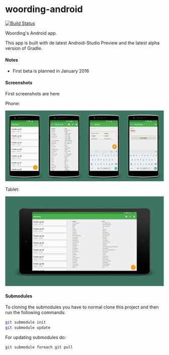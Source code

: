 # woording-android
[![Build Status](https://travis-ci.org/woording/woording-android.svg?branch=master)](https://travis-ci.org/woording/woording-android)

Woording's Android app.

This app is built with de latest Android-Studio Preview and the latest alpha version of Gradle.

#### Notes
- First beta is planned in January 2016

#### Screenshots
First screenshots are here

Phone:

<img alt="Lists overview" src="./screenshots/phone/Lists overview.PNG" width="25%" /><img alt="List overview" src="./screenshots/phone/List overview.PNG" width="25%" /><img alt="New list" src="./screenshots/phone/New list.PNG" width="25%" /><img alt="Practice" src="./screenshots/phone/Practice.PNG" width="25%" />

Tablet:

<img alt="Lists and list overview" src="./screenshots/tablet/Lists and list overview.PNG" />

#### Submodules
To cloning the submodules you have to normal clone this project and then run the following commands:
```bash
git submodule init
git submodule update
```

For updating submodules do:
```bash
git submodule foreach git pull
```
